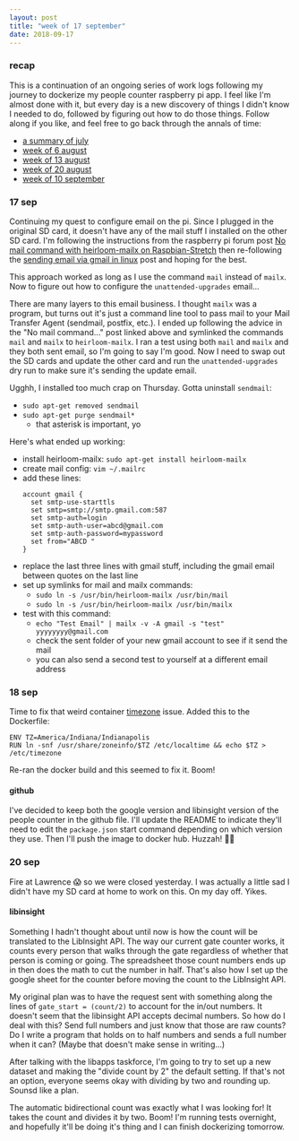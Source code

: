 ```yaml
---
layout: post
title: "week of 17 september"
date: 2018-09-17
---
```


### recap

This is a continuation of an ongoing series of work logs following my journey to dockerize my people counter raspberry pi app. I feel like I'm almost done with it, but every day is a new discovery of things I didn't know I needed to do, followed by figuring out how to do those things. Follow along if you like, and feel free to go back through the annals of time:
- [a summary of july](http://carylwyatt.github.io/blog/2018/08/03/work-log-jul-30)
- [week of 6 august](http://carylwyatt.github.io/blog/2018/08/06/week-of-6-august)
- [week of 13 august](http://carylwyatt.github.io/blog/2018/08/13/week-of-13-august)
- [week of 20 august](http://carylwyatt.github.io/blog/2018/08/20/week-of-20-august)
- [week of 10 september](http://carylwyatt.github.io/blog/2018/09/10/week-of-10-sep)

### 17 sep

Continuing my quest to configure email on the pi. Since I plugged in the original SD card, it doesn't have any of the mail stuff I installed on the other SD card. I'm following the instructions from the raspberry pi forum post [No mail command with heirloom-mailx on Raspbian-Stretch](https://www.raspberrypi.org/forums/viewtopic.php?t=205603) then re-following the [sending email via gmail in linux](http://thelinuxtips.com/2011/09/19/sending-email-via-gmail-in-linux/) post and hoping for the best.

This approach worked as long as I use the command `mail` instead of `mailx`. Now to figure out how to configure the `unattended-upgrades` email...

There are many layers to this email business. I thought `mailx` was a program, but turns out it's just a command line tool to pass mail to your Mail Transfer Agent (sendmail, postfix, etc.). I ended up following the advice in the "No mail command..." post linked above and symlinked the commands `mail` and `mailx` to `heirloom-mailx`. I ran a test using both `mail` and `mailx` and they both sent email, so I'm going to say I'm good. Now I need to swap out the SD cards and update the other card and run the `unattended-upgrades` dry run to make sure it's sending the update email.

Ugghh, I installed too much crap on Thursday. Gotta uninstall `sendmail`:
- `sudo apt-get removed sendmail`
- `sudo apt-get purge sendmail*`
  - that asterisk is important, yo

Here's what ended up working:
- install heirloom-mailx: `sudo apt-get install heirloom-mailx`
- create mail config: `vim ~/.mailrc`
- add these lines:
  ```
  account gmail {
    set smtp-use-starttls
    set smtp=smtp://smtp.gmail.com:587
    set smtp-auth=login
    set smtp-auth-user=abcd@gmail.com
    set smtp-auth-password=mypassword
    set from="ABCD "
  }
  ```
- replace the last three lines with gmail stuff, including the gmail email between quotes on the last line
- set up symlinks for mail and mailx commands:
  - `sudo ln -s /usr/bin/heirloom-mailx /usr/bin/mail`
  - `sudo ln -s /usr/bin/heirloom-mailx /usr/bin/mailx`
- test with this command:
  - `echo "Test Email" | mailx -v -A gmail -s "test" yyyyyyyy@gmail.com`
  - check the sent folder of your new gmail account to see if it send the mail
  - you can also send a second test to yourself at a different email address

### 18 sep

Time to fix that weird container [timezone](https://serverfault.com/questions/683605/docker-container-time-timezone-will-not-reflect-changes) issue. Added this to the Dockerfile:

  ```
  ENV TZ=America/Indiana/Indianapolis
  RUN ln -snf /usr/share/zoneinfo/$TZ /etc/localtime && echo $TZ > /etc/timezone
  ```

Re-ran the docker build and this seemed to fix it. Boom! 

#### github

I've decided to keep both the google version and libinsight version of the people counter in the github file. I'll update the README to indicate they'll need to edit the `package.json` start command depending on which version they use. Then I'll push the image to docker hub. Huzzah! :tada::tada:

### 20 sep

Fire at Lawrence :scream: so we were closed yesterday. I was actually a little sad I didn't have my SD card at home to work on this. On my day off. Yikes.

#### libinsight

Something I hadn't thought about until now is how the count will be translated to the LibInsight API. The way our current gate counter works, it counts every person that walks through the gate regardless of whether that person is coming or going. The spreadsheet those count numbers ends up in then does the math to cut the number in half. That's also how I set up the google sheet for the counter before moving the count to the LibInsight API. 

My original plan was to have the request sent with something along the lines of `gate_start = (count/2)` to account for the in/out numbers. It doesn't seem that the libinsight API accepts decimal numbers. So how do I deal with this? Send full numbers and just know that those are raw counts? Do I write a program that holds on to half numbers and sends a full number when it can? (Maybe that doesn't make sense in writing...) 

After talking with the libapps taskforce, I'm going to try to set up a new dataset and making the "divide count by 2" the default setting. If that's not an option, everyone seems okay with dividing by two and rounding up. Sounsd like a plan. 

The automatic bidirectional count was exactly what I was looking for! It takes the count and divides it by two. Boom! I'm running tests overnight, and hopefully it'll be doing it's thing and I can finish dockerizing tomorrow. 
